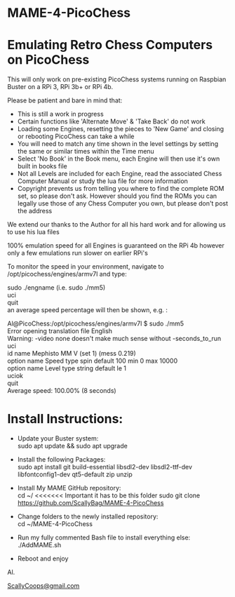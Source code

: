 # MAME-4-PicoChess
 
# Emulating Retro Chess Computers on PicoChess
 
This will only work on pre-existing PicoChess systems running on Raspbian Buster on a RPi 3, RPi 3b+ or RPi 4b.
 
Please be patient and bare in mind that:
* This is still a work in progress
* Certain functions like 'Alternate Move' & 'Take Back' do not work
* Loading some Engines, resetting the pieces to 'New Game' and closing or rebooting PicoChess can take a while
* You will need to match any time shown in the level settings by setting the same or similar times within the Time menu 
* Select 'No Book' in the Book menu, each Engine will then use it's own built in books file
* Not all Levels are included for each Engine, read the associated Chess Computer Manual or study the lua file for more information 
* Copyright prevents us from telling you where to find the complete ROM set, so please don't ask. However should you find the ROMs you can legally use those of any Chess Computer you own, but please don't post the address
  
We extend our thanks to the Author for all his hard work and for allowing us to use his lua files 
  
100% emulation speed for all Engines is guaranteed on the RPi 4b however only a few emulations run slower on earlier RPi's
  
To monitor the speed in your environment, navigate to /opt/picochess/engines/armv7l and type:
 
sudo ./engname  (i.e. sudo ./mm5)  
uci  
quit  
an average speed percentage will then be shown, e.g. :  
 
Al@PicoChess:/opt/picochess/engines/armv7l $ sudo ./mm5  
Error opening translation file English  
Warning: -video none doesn't make much sense without -seconds_to_run  
uci  
id name Mephisto MM V (set 1) (mess 0.219)  
option name Speed type spin default 100 min 0 max 10000  
option name Level type string default le 1  
uciok  
quit  
Average speed: 100.00% (8 seconds)  
 
# Install Instructions:

* Update your Buster system:  
sudo apt update && sudo apt upgrade
 
* Install the following Packages:  
sudo apt install git build-essential libsdl2-dev libsdl2-ttf-dev libfontconfig1-dev qt5-default zip unzip

* Install My MAME GitHub repository:  
cd ~/		         <<<<<<< Important it has to be this folder
sudo git clone https://github.com/ScallyBag/MAME-4-PicoChess
 
* Change folders to the newly installed repository:  
cd ~/MAME-4-PicoChess
 
* Run my fully commented Bash file to install everything else:  
./AddMAME.sh  
 
* Reboot and enjoy
  
  
  
Al.
  
ScallyCoops@gmail.com
  
